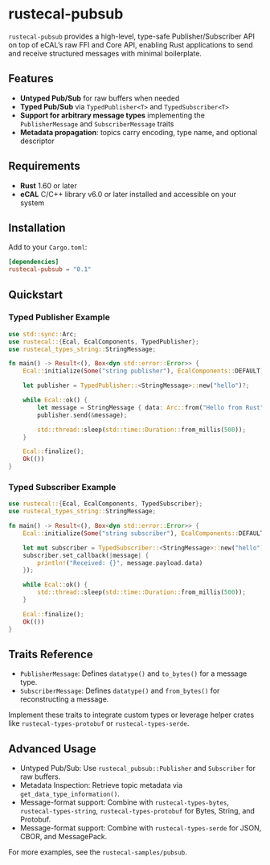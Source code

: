 # rustecal-pubsub

`rustecal-pubsub` provides a high-level, type-safe Publisher/Subscriber API on top of eCAL’s raw FFI and Core API, enabling Rust applications to send and receive structured messages with minimal boilerplate.

## Features

- **Untyped Pub/Sub** for raw buffers when needed
- **Typed Pub/Sub** via `TypedPublisher<T>` and `TypedSubscriber<T>`
- **Support for arbitrary message types** implementing the `PublisherMessage` and `SubscriberMessage` traits
- **Metadata propagation**: topics carry encoding, type name, and optional descriptor

## Requirements

- **Rust** 1.60 or later  
- **eCAL** C/C++ library v6.0 or later installed and accessible on your system

## Installation

Add to your `Cargo.toml`:

```toml
[dependencies]
rustecal-pubsub = "0.1"
```

## Quickstart

### Typed Publisher Example

```rust
use std::sync::Arc;
use rustecal::{Ecal, EcalComponents, TypedPublisher};
use rustecal_types_string::StringMessage;

fn main() -> Result<(), Box<dyn std::error::Error>> {
    Ecal::initialize(Some("string publisher"), EcalComponents::DEFAULT)?;

    let publisher = TypedPublisher::<StringMessage>::new("hello")?;

    while Ecal::ok() {
        let message = StringMessage { data: Arc::from("Hello from Rust") };
        publisher.send(&message);

        std::thread::sleep(std::time::Duration::from_millis(500));
    }

    Ecal::finalize();
    Ok(())
}
```

### Typed Subscriber Example

```rust
use rustecal::{Ecal, EcalComponents, TypedSubscriber};
use rustecal_types_string::StringMessage;

fn main() -> Result<(), Box<dyn std::error::Error>> {
    Ecal::initialize(Some("string subscriber"), EcalComponents::DEFAULT)?;

    let mut subscriber = TypedSubscriber::<StringMessage>::new("hello")?;
    subscriber.set_callback(|message| {
        println!("Received: {}", message.payload.data)
    });

    while Ecal::ok() {
        std::thread::sleep(std::time::Duration::from_millis(500));
    }

    Ecal::finalize();
    Ok(())
}
```

## Traits Reference

- `PublisherMessage`: Defines `datatype()` and `to_bytes()` for a message type.
- `SubscriberMessage`: Defines `datatype()` and `from_bytes()` for reconstructing a message.

Implement these traits to integrate custom types or leverage helper crates like `rustecal-types-protobuf` or `rustecal-types-serde`.

## Advanced Usage

- Untyped Pub/Sub: Use `rustecal_pubsub::Publisher` and `Subscriber` for raw buffers.
- Metadata Inspection: Retrieve topic metadata via `get_data_type_information()`.
- Message-format support: Combine with `rustecal-types-bytes`, `rustecal-types-string`, `rustecal-types-protobuf` for Bytes, String, and Protobuf.
- Message-format support: Combine with `rustecal-types-serde` for JSON, CBOR, and MessagePack.

For more examples, see the `rustecal-samples/pubsub`.